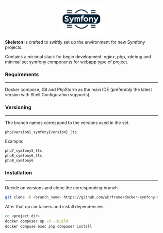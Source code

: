 <p align="center">
  <img src="logo.jpg" alt="Symfony Skeleton Logo" style="height: 100px">
</p>

**Skeleton** is crafted to swiftly set up the environment for new Symfony projects. 

Сontains a minimal stack for begin development: nginx, php, xdebug and minimal set symfony components for webapp type of project.

### Requirements

---
Docker compose, Git and PhpStorm as the main IDE (preferably the latest version with Shell Configuration supports).

### Versioning

---
The branch names correspond to the versions used in the set.

    php{version}_symfony{version}_lts

Example:

    php7_symfony5_lts
    php8_symfony6_lts
    php8_symfony6

### Installation

---

Decide on versions and clone the corresponding branch.
```bash
git clone -b <branch_name> https://github.com/wbrframe/docker-symfony-skeleton <project_dir>
```

After that up containers and install dependencies.

```bash
cd <project_dir>
docker composer up -d --build
docker compose exec php composer install
```